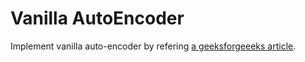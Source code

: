 # Vanilla AutoEncoder

Implement vanilla auto-encoder by refering [a geeksforgeeeks article](https://www.geeksforgeeks.org/implement-deep-autoencoder-in-pytorch-for-image-reconstruction/?ref=rp).
